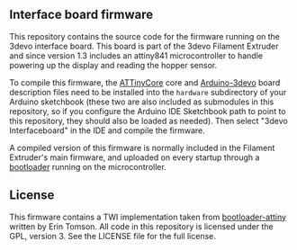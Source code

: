 Interface board firmware
------------------------
This repository contains the source code for the firmware running on the
3devo interface board. This board is part of the 3devo Filament Extruder
and since version 1.3 includes an attiny841 microcontroller to handle
powering up the display and reading the hopper sensor.

To compile this firmware, the
[ATTinyCore](https://github.com/SpenceKonde/ATTinyCore/blob/master/Installation.md)
core and [Arduino-3devo](https://github.com/3devo/Arduino-3devo) board
description files need to be installed into the `hardware` subdirectory
of your Arduino sketchbook (these two are also included as submodules in
this repository, so if you configure the Arduino IDE Sketchbook path to
point to this repository, they should also be loaded as needed). Then
select "3devo Interfaceboard" in the IDE and compile the firmware.

A compiled version of this firmware is normally included in the Filament
Extruder's main firmware, and uploaded on every startup through a
[bootloader](https://github.com/3devo/AtTinyBootloader) running on the
microcontroller.

License
-------
This firmware contains a TWI implementation taken from
[bootloader-attiny](https://github.com/modulolabs/bootloader-attiny)
written by Erin Tomson. All code in this repository  is licensed under
the GPL, version 3. See the LICENSE file for the full license.
